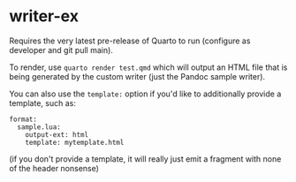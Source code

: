 # writer-ex

Requires the very latest pre-release of Quarto to run (configure as developer and git pull main).

To render, use `quarto render test.qmd` which will output an HTML file that is being generated by the custom writer (just the Pandoc sample writer).

You can also use the `template:` option if you'd like to additionally provide a template, such as:

```
format:
  sample.lua:
    output-ext: html
    template: mytemplate.html
```

(if you don't provide a template, it will really just emit a fragment with none of the header nonsense)
